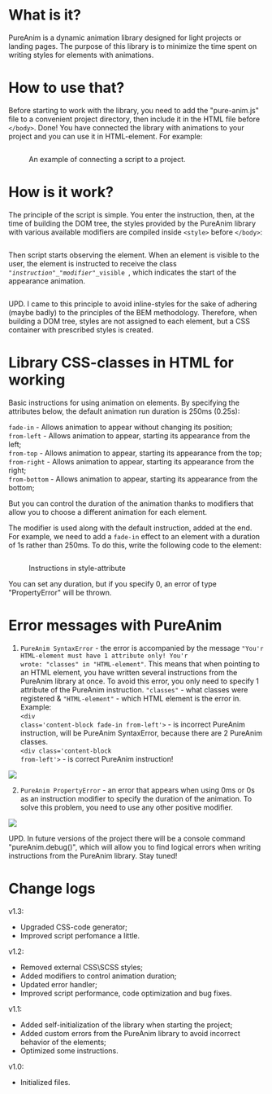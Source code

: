 # What is it?
PureAnim is a dynamic animation library designed for light projects or landing pages. The purpose of this library is to minimize the time spent on writing styles for elements with animations.
# How to use that?
Before starting to work with the library, you need to add the "pure-anim.js" file to a convenient project directory, then include it in the HTML file before <code>&lt;/body&gt;</code>. Done! You have connected the library with animations to your project and you can use it in HTML-element.
For example:
<figure>
  <img src='https://i.imgur.com/Ngqkomc.png' alt=''/>
  <figcaption>
    <p align='left'>An example of connecting a script to a project.</p>
  </figcaption>
</figure>

# How is it work?
The principle of the script is simple. You enter the instruction, then, at the time of building the DOM tree, the styles provided by the PureAnim library with various available modifiers are compiled inside <code>&lt;style&gt;</code> before <code>&lt;/body&gt;</code>:

<img src='https://i.imgur.com/ZprzHKU.png' alt='' />

Then script starts observing the element. When an element is visible to the user, the element is instructed to receive the class <code> "*instruction*"_"*modifier*"_visible </code>, which indicates the start of the appearance animation.

<img src='https://i.imgur.com/1w9JaAB.png' alt=''/>

UPD. I came to this principle to avoid inline-styles for the sake of adhering (maybe badly) to the principles of the BEM methodology. Therefore, when building a DOM tree, styles are not assigned to each element, but a CSS container with prescribed styles is created.
# Library CSS-classes in HTML for working
Basic instructions for using animation on elements. By specifying the attributes below, the default animation run duration is 250ms (0.25s):


<code>fade-in</code> - Allows animation to appear without changing its position;<br />
<code>from-left</code> - Allows animation to appear, starting its appearance from the left;<br />
<code>from-top</code> - Allows animation to appear, starting its appearance from the top;<br />
<code>from-right</code> - Allows animation to appear, starting its appearance from the right;<br />
<code>from-bottom</code> - Allows animation to appear, starting its appearance from the bottom;


But you can control the duration of the animation thanks to modifiers that allow you to choose a different animation for each element.


The modifier is used along with the default instruction, added at the end. For example, we need to add a <code>fade-in</code> effect to an element with a duration of 1s rather than 250ms. To do this, write the following code to the element:

<figure>
  <img src='https://i.imgur.com/iQ3eaPj.png' alt=''/>
  <figcaption>
    <p align='left'>Instructions in style-attribute</p>
  </figcaption>
</figure>


You can set any duration, but if you specify 0, an error of type "PropertyError" will be thrown.
# Error messages with PureAnim
1. <code>PureAnim SyntaxError</code> - the error is accompanied by the message <code>"You'r HTML-element must have 1 attribute only! You'r wrote: "classes" in "HTML-element"</code>. This means that when pointing to an HTML element, you have written several instructions from the PureAnim library at once. To avoid this error, you only need to specify 1 attribute of the PureAnim instruction.
<code>"classes"</code> - what classes were registered & <code>"HTML-element"</code> - which HTML element is the error in.<br />
Example:<br />
<code>\<div class='content-block fade-in from-left'\></code> - is incorrect PureAnim instruction, will be PureAnim SyntaxError, because there are 2 PureAnim classes.<br />
<code>\<div class='content-block from-left'\></code> - is correct PureAnim instruction!
<img src='https://i.imgur.com/NfJ4Ptb.png' />
  
2. <code>PureAnim PropertyError</code> - an error that appears when using 0ms or 0s as an instruction modifier to specify the duration of the animation. To solve this problem, you need to use any other positive modifier.
<img src='https://i.imgur.com/TUBETdj.png' />

UPD. In future versions of the project there will be a console command "pureAnim.debug()", which will allow you to find logical errors when writing instructions from the PureAnim library. Stay tuned!
# Change logs
v1.3:
- Upgraded CSS-code generator;
- Improved script perfomance a little.

v1.2:
- Removed external CSS\SCSS styles;
- Added modifiers to control animation duration;
- Updated error handler;
- Improved script performance, code optimization and bug fixes.

v1.1:
- Added self-initialization of the library when starting the project;
- Added custom errors from the PureAnim library to avoid incorrect behavior of the elements;
- Optimized some instructions.
  
v1.0:
- Initialized files.
